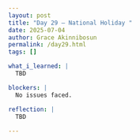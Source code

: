 ```yaml
---
layout: post
title: "Day 29 – National Holiday "
date: 2025-07-04
author: Grace Akinnibosun
permalink: /day29.html
tags: []

what_i_learned: |
  TBD

blockers: |
  No issues faced.

reflection: |
  TBD
 
---
```

